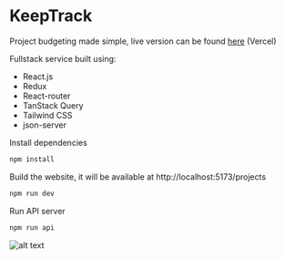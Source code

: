 # KeepTrack
Project budgeting made simple, live version can be found [here](https://keep-track.vercel.app/projects) (Vercel)

Fullstack service built using:
* React.js
* Redux
* React-router
* TanStack Query
* Tailwind CSS
* json-server


Install dependencies
```bash
npm install
```

Build the website, it will be available at http://localhost:5173/projects 
```bash
npm run dev
```

Run API server 
```bash
npm run api
```

![alt text](https://drive.google.com/u/0/uc?id=1uCFtpksLUPJueB6cT5TgoEjmjbCzEEi5)
